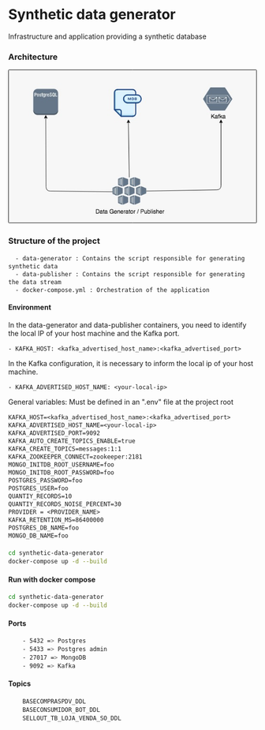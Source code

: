 # Synthetic data generator

Infrastructure and application providing a synthetic database
### Architecture
![Architecture](https://github.com/DataGenPoc/synthetic-data-generator/blob/master/docs/architecture.jpg?raw=true)


### Structure of the project
      - data-generator : Contains the script responsible for generating synthetic data        
      - data-publisher : Contains the script responsible for generating the data stream
      - docker-compose.yml : Orchestration of the application
 

#### Environment
In the data-generator and data-publisher containers, you need to identify the local IP of your host machine and the Kafka port.

    - KAFKA_HOST: <kafka_advertised_host_name>:<kafka_advertised_port>
 
In the Kafka configuration, it is necessary to inform the local ip of your host machine.

    - KAFKA_ADVERTISED_HOST_NAME: <your-local-ip>

General variables: Must be defined in an ".env" file at the project root

    KAFKA_HOST=<kafka_advertised_host_name>:<kafka_advertised_port>
    KAFKA_ADVERTISED_HOST_NAME=<your-local-ip>
    KAFKA_ADVERTISED_PORT=9092
    KAFKA_AUTO_CREATE_TOPICS_ENABLE=true
    KAFKA_CREATE_TOPICS=messages:1:1
    KAFKA_ZOOKEEPER_CONNECT=zookeeper:2181
    MONGO_INITDB_ROOT_USERNAME=foo
    MONGO_INITDB_ROOT_PASSWORD=foo
    POSTGRES_PASSWORD=foo
    POSTGRES_USER=foo
    QUANTIY_RECORDS=10
    QUANTIY_RECORDS_NOISE_PERCENT=30
    PROVIDER = <PROVIDER_NAME>
    KAFKA_RETENTION_MS=86400000
    POSTGRES_DB_NAME=foo
    MONGO_DB_NAME=foo
 
#### 
```sh
cd synthetic-data-generator
docker-compose up -d --build
```
   
#### Run with docker compose
```sh
cd synthetic-data-generator
docker-compose up -d --build
```

#### Ports
```sh
    - 5432 => Postgres
    - 5433 => Postgres admin
    - 27017 => MongoDB
    - 9092 => Kafka
```

#### Topics
```sh
    BASECOMPRASPDV_DDL
    BASECONSUMIDOR_BOT_DDL
    SELLOUT_TB_LOJA_VENDA_SO_DDL
```
